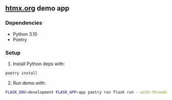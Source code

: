 ## [htmx.org](https://htmx.org/docs/) demo app

### Dependencies

* Python 3.10
* Poetry

### Setup

1. Install Python deps with:

```bash
poetry install
```

2. Run demo with:

```bash
FLASK_ENV=development FLASK_APP=app poetry run flask run --with-threads
```
